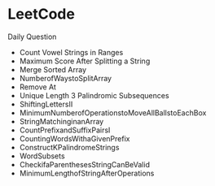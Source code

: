 # LeetCode

Daily Question

<ul>
<li>Count Vowel Strings in Ranges</li>
<li>Maximum Score After Splitting a String</li>
<li>Merge Sorted Array</li>
<li>NumberofWaystoSplitArray</li>
<li>Remove At</li>
<li>Unique Length 3 Palindromic Subsequences</li>
<li>ShiftingLettersII</li>
<li>MinimumNumberofOperationstoMoveAllBallstoEachBox</li>
<li>StringMatchinginanArray</li>
<li>CountPrefixandSuffixPairsI</li>
<li>CountingWordsWithaGivenPrefix</li>
<li>ConstructKPalindromeStrings</li>
<li>WordSubsets</li>
<li>CheckifaParenthesesStringCanBeValid</li>
<li>MinimumLengthofStringAfterOperations</li>

</ul>
